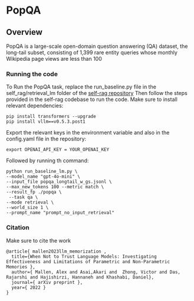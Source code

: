 # PopQA

## Overview
PopQA is a large-scale open-domain question answering (QA) dataset, the long-tail subset, consisting of 1,399 rare entity queries whose monthly Wikipedia page views are less than 100

### Running the code
To Run the PopQA task, replace the run_baseline.py file in the self_rag/retrieval_lm folder of the [self-rag repository](https://github.com/AkariAsai/self-rag/tree/main)
Then follow the steps provided in the self-rag codebase to run the code.
Make sure to install relevant dependencies:
```
pip install transformers --upgrade
pip install vllm==v0.5.3.post1
```
Export the relevant keys in the environment variable and also in the config.yaml file in the repository:
```
export OPENAI_API_KEY = YOUR_OPENAI_KEY
```
Followed by running th command:
```
python run_baseline_lm.py \
--model_name "gpt-4o-mini" \
--input_file popqa_longtail_w_gs.jsonl \
--max_new_tokens 100 --metric match \
--result_fp ./popqa \
 --task qa \
--mode retrieval \
--world_size 1 \
--prompt_name "prompt_no_input_retrieval"
```

### Citation
Make sure to cite the work
```
@article{ mallen2023llm_memorization ,
  title={When Not to Trust Language Models: Investigating Effectiveness and Limitations of Parametric and Non-Parametric Memories },
  author={ Mallen, Alex and Asai,Akari and  Zhong, Victor and Das, Rajarshi and Hajishirzi, Hannaneh and Khashabi, Daniel},
  journal={ arXiv preprint },
  year={ 2022 }
}
```